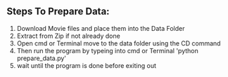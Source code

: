 ## Steps To Prepare Data:

  1. Download Movie files and place them into the Data Folder
  2. Extract from Zip if not already done
  3. Open cmd or Terminal move to the data folder using the CD command
  4. Then run the program by typeing into cmd or Terminal 'python prepare_data.py'
  5. wait until the program is done before exiting out
